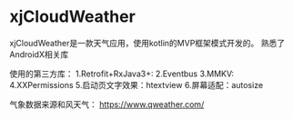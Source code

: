 # xjCloudWeather
xjCloudWeather是一款天气应用，使用kotlin的MVP框架模式开发的。
熟悉了AndroidX相关库

使用的第三方库：
1.Retrofit+RxJava3+:
2.Eventbus
3.MMKV:
4.XXPermissions
5.启动页文字效果：htextview
6.屏幕适配：autosize



气象数据来源和风天气： https://www.qweather.com/
